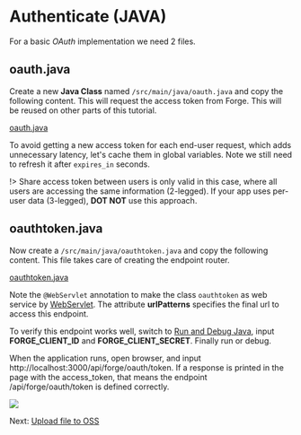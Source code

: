# Authenticate (JAVA)

For a basic *OAuth* implementation we need 2 files.

## oauth.java

Create a new **Java Class** named `/src/main/java/oauth.java` and copy the following content. This will request the access token from Forge. This will be reused on other parts of this tutorial.

[oauth.java](_snippets/viewmodels/java/oauth.java ':include :type=code java')

To avoid getting a new access token for each end-user request, which adds unnecessary latency, let's cache them in global variables. Note we still need to refresh it after `expires_in` seconds.

!> Share access token between users is only valid in this case, where all users are accessing the same information (2-legged). If your app uses per-user data (3-legged), **DOT NOT** use this approach.

## oauthtoken.java

Now create a `/src/main/java/oauthtoken.java` and copy the following content. This file takes care of creating the endpoint router.  

[oauthtoken.java](_snippets/viewmodels/java/oauthtoken.java ':include :type=code java')

Note the `@WebServlet` annotation to make the class `oauthtoken` as web service by [WebServlet](https://www.javaguides.net/2019/02/webservlet-annotation-example.html). The attribute **urlPatterns** specifies the final url to access this endpoint.

To verify this endpoint works well, switch to [Run and Debug Java](//environment/rundebug/java?id=running-amp-debugging-java), input **FORGE_CLIENT_ID** and **FORGE_CLIENT_SECRET**. Finally run or debug.

When the application runs, open browser, and input http://localhost:3000/api/forge/oauth/token. If a response is printed in the page with the access_token, that means the endpoint /api/forge/oauth/token is defined correctly.

![](_media/java/endpoint_oauth.png)


Next: [Upload file to OSS](/datamanagement/oss/)